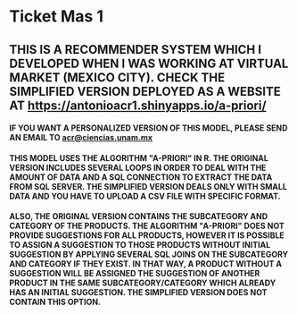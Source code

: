 # Ticket Mas 1
## THIS IS A RECOMMENDER SYSTEM WHICH I DEVELOPED WHEN I WAS WORKING AT VIRTUAL MARKET (MEXICO CITY). CHECK THE SIMPLIFIED VERSION DEPLOYED AS A WEBSITE AT https://antonioacr1.shinyapps.io/a-priori/

#### IF YOU WANT A PERSONALIZED VERSION OF THIS MODEL, PLEASE SEND AN EMAIL TO acr@ciencias.unam.mx

#### THIS MODEL USES THE ALGORITHM "A-PRIORI" IN R. THE ORIGINAL VERSION INCLUDES SEVERAL LOOPS IN ORDER TO DEAL WITH THE AMOUNT OF DATA AND A SQL CONNECTION TO EXTRACT THE DATA FROM SQL SERVER. THE SIMPLIFIED VERSION DEALS ONLY WITH SMALL DATA AND YOU HAVE TO UPLOAD A CSV FILE WITH SPECIFIC FORMAT.

#### ALSO, THE ORIGINAL VERSION CONTAINS THE SUBCATEGORY AND CATEGORY OF THE PRODUCTS. THE ALGORITHM "A-PRIORI" DOES NOT PROVIDE SUGGESTIONS FOR ALL PRODUCTS, HOWEVER IT IS POSSIBLE TO ASSIGN A SUGGESTION TO THOSE PRODUCTS WITHOUT INITIAL SUGGESTION BY APPLYING SEVERAL SQL JOINS ON THE SUBCATEGORY AND CATEGORY IF THEY EXIST. IN THAT WAY, A PRODUCT WITHOUT A SUGGESTION WILL BE ASSIGNED THE SUGGESTION OF ANOTHER PRODUCT IN THE SAME SUBCATEGORY/CATEGORY WHICH ALREADY HAS AN INITIAL SUGGESTION. THE SIMPLIFIED VERSION DOES NOT CONTAIN THIS OPTION. 
